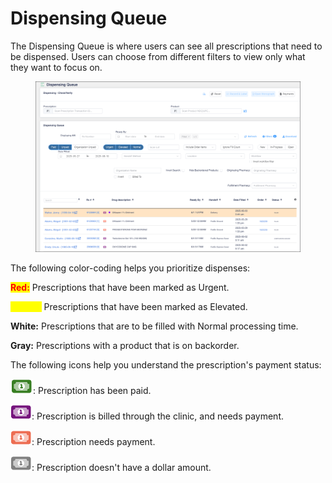 # Dispensing Queue

The Dispensing Queue is where users can see all prescriptions that need to be dispensed. Users can choose from different filters to view only what they want to focus on.

<figure><img src="../../.gitbook/assets/Dispensing Queue main screenshot.png" alt=""><figcaption></figcaption></figure>

The following color-coding helps you prioritize dispenses:

<mark style="color:red;">**Red:**</mark> Prescriptions that have been marked as Urgent.

<mark style="color:yellow;">**Yellow:**</mark> Prescriptions that have been marked as Elevated.

**White:** Prescriptions that are to be filled with Normal processing time.

**Gray:** Prescriptions with a product that is on backorder.

The following icons help you understand the prescription's payment status:

![](<../../.gitbook/assets/image (372).png>): Prescription has been paid.

![](<../../.gitbook/assets/image (374).png>): Prescription is billed through the clinic, and needs payment.

![](<../../.gitbook/assets/image (375).png>): Prescription needs payment.

![](<../../.gitbook/assets/image (377).png>): Prescription doesn't have a dollar amount.
